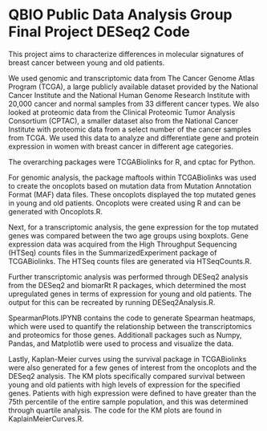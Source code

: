 # QBIO Public Data Analysis Group Final Project DESeq2 Code

This project aims to characterize differences in molecular signatures of breast cancer between young and old patients.

We used genomic and transcriptomic data from The Cancer Genome Atlas Program (TCGA), a large publicly available dataset provided by the National Cancer Institute and the National Human Genome Research Institute with 20,000 cancer and normal samples from 33 different cancer types. We also looked at proteomic data from the Clinical Proteomic Tumor Analysis Consortium (CPTAC), a smaller dataset also from the National Cancer Institute with proteomic data from a select number of the cancer samples from TCGA. We used this data to analyze and differentiate gene and protein expression in women with breast cancer in different age categories.

The overarching packages were TCGABiolinks for R, and cptac for Python.

For genomic analysis, the package maftools within TCGABiolinks was used to create the oncoplots based on mutation data from Mutation Annotation Format (MAF) data files. These oncoplots displayed the top mutated genes in young and old patients. Oncoplots were created using R and can be generated with Oncoplots.R.

Next, for a transcriptomic analysis, the gene expression for the top mutated genes was compared between the two age groups using boxplots. Gene expression data was acquired from the High Throughput Sequencing (HTSeq) counts files in the SummarizedExperiment package of TCGABiolinks. The HTSeq counts files are generated via HTSeqCounts.R.

Further transcriptomic analysis was performed through DESeq2 analysis from the DESeq2 and biomarRt R packages, which determined the most upregulated genes in terms of expression for young and old patients. The output for this can be recreated by running DESeq2Analysis.R.

SpearmanPlots.IPYNB contains the code to generate Spearman heatmaps, which were used to quantify the relationship
between the transcriptomics and proteomics for those genes. Additionall packages such as Numpy, Pandas, and Matplotlib were used to process and visualize the data.

Lastly, Kaplan-Meier curves using the survival package in TCGABiolinks were also generated for a few genes of interest from the oncoplots and the DESeq2 analysis. The KM plots specifically compared survival between young and old patients with high levels of expression for the specified genes. Patients with high expression were defined to have greater than the 75th percentile of the entire sample population, and this was determined through quartile analysis. The code for the KM plots are found in KaplainMeierCurves.R.
